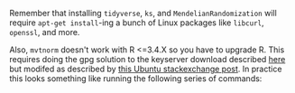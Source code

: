 Remember that installing `tidyverse`, `ks`, and `MendelianRandomization` will require `apt-get install`-ing a bunch of Linux packages like `libcurl`, `openssl`, and more.

Also, `mvtnorm` doesn't work with R <=3.4.X so you have to upgrade R. This requires doing the gpg solution to the keyserver download described [here](https://cloud.r-project.org/bin/linux/ubuntu/README.html) but modifed as described by [this Ubuntu stackexchange post](https://unix.stackexchange.com/a/399091). In practice this looks something like running the following series of commands:

